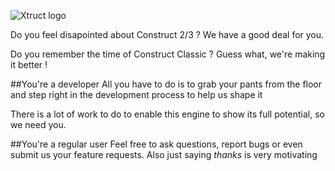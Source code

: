 ![Xtruct logo](https://cdn.discordapp.com/attachments/276347001980059659/276752307020890113/xtruct-logo2-1.png)

Do you feel disapointed about Construct 2/3 ?
We have a good deal for you.

Do you remember the time of Construct Classic ?
Guess what, we're making it better !

##You're a developer
All you have to do is to grab your pants from the floor and step right in the development process to help us shape it

There is a lot of work to do to enable this engine to show its full potential, so we need you.

##You're a regular user
Feel free to ask questions, report bugs or even submit us your feature requests.
Also just saying *thanks* is very motivating
